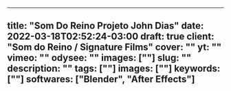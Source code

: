 
---
title: "Som Do Reino Projeto John Dias"
date: 2022-03-18T02:52:24-03:00
draft: true
client: "Som do Reino / Signature Films"
cover: ""
yt: ""
vimeo: ""
odysee: ""
images: [""]
slug: ""
description: ""
tags: [""]
images: [""]
keywords: [""]
softwares: ["Blender", "After Effects"]
---

